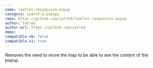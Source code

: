 ```yaml
---
name: leaflet-responsive-popup
category: search-&-popups
repo: https://github.com/yafred/leaflet-responsive-popup
author: YaFred
author-url: https://github.com/yafred
demo: 
compatible-v0: false
compatible-v1: true
---
```


Removes the need to move the map to be able to see the content of the popup.
